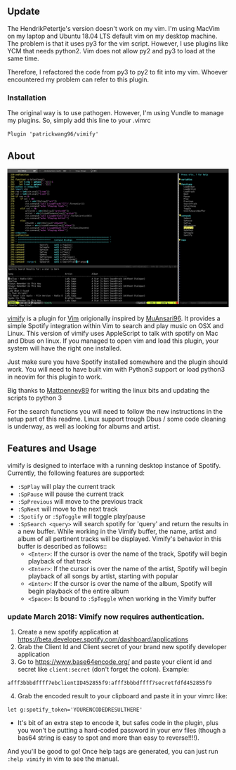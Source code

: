 ## Update

The HendrikPetertje's version doesn't work on my vim. I'm using MacVim on my laptop and Ubuntu 18.04 LTS default vim on my desktop machine. 
The problem is that it uses py3 for the vim script. However, I use plugins like YCM that needs python2. Vim does not allow py2 and py3 to load 
at the same time. 

Therefore, I refactored the code from py3 to py2 to fit into my vim. Whoever encountered my problem can refer to this plugin.

### Installation 
The original way is to use pathogen. However, I'm using Vundle to manage my plugins. 
So, simply add this line to your .vimrc

```
Plugin 'patrickwang96/vimify'
```

## About

![Vimify](https://github.com/patrickwang96/vimify/blob/master/example.png)

[vimify](https://github.com/Hendrikpetertje/vimify) is a plugin for [Vim](https://github.com/vim/vim) 
origionally inspired by [MuAnsari96](https://github.com/MuAnsari96/vimify).
It provides a simple Spotify integration within Vim to search and play music on
OSX and Linux. This version of vimify uses AppleScript to talk with spotify on
Mac and Dbus on linux. If you managed to open vim and load this plugin, your
system will have the right one installed.

Just make sure you have Spotify installed somewhere and the plugin should work.
You will need to have built vim with Python3 support or load python3 in neovim
for this plugin to work.

Big thanks to [Mattpenney89](https://github.com/mattpenney89) for writing the
linux bits and updating the scripts to python 3

For the search functions you will need to follow the new instructions in the setup
part of this readme. Linux support trough Dbus / some code cleaning is underway,
as well as looking for albums and artist.

## Features and Usage
vimify is designed to interface with a running desktop instance of Spotify. Currently, the following features are supported:

* `:SpPlay` will play the current track
* `:SpPause` will pause the current track
* `:SpPrevious` will move to the previous track
* `:SpNext` will move to the next track
* `:Spotify` or `:SpToggle` will toggle play/pause
* `:SpSearch <query>` will search spotify for 'query' and return the results in a new buffer. While working in the Vimify buffer, the name, artist and album of all pertinent tracks will be displayed. Vimify's behavior in this buffer is described as follows::
    * `<Enter>`: If the cursor is over the name of the track, Spotify will begin playback of that track
    * `<Enter>`: If the cursor is over the name of the artist, Spotify will begin playback of all songs by artist, starting with popular
    * `<Enter>`: If the cursor is over the name of the album, Spotify will begin playback of the entire album
    * `<Space>`: Is bound to `:SpToggle` when working in the Vimify buffer

### update March 2018: Vimify now requires authentication.

1. Create a new spotify application at https://beta.developer.spotify.com/dashboard/applications
2. Grab the Client Id and Client secret of your brand new spotify developer application
3. Go to https://www.base64encode.org/ and paste your client id and secret like `client:secret` (don't forget the colon). Example:

```
afff3bbbdffff7ebclientID452855f9:afff3bbbdffff7secretfdfd452855f9
```

4. Grab the encoded result to your clipboard and paste it in your vimrc like:

```
let g:spotify_token='YOURENCODEDRESULTHERE'
```

* It's bit of an extra step to encode it, but safes code in the plugin, plus you
won't be putting a hard-coded password in your env files (though a bas64 string is easy
to spot and more than easy to reverse!!!!).

And you'll be good to go! Once help tags are generated, you can just run `:help vimify` in vim to see the manual.

